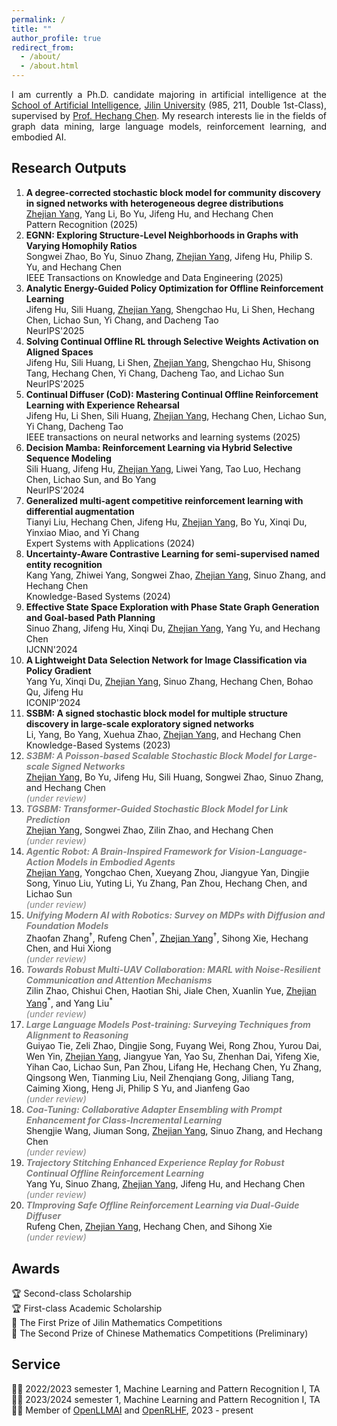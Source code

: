 ```yaml
---
permalink: /
title: ""
author_profile: true
redirect_from: 
  - /about/
  - /about.html
---
```


<p style="text-align: justify;">
I am currently a Ph.D. candidate majoring in artificial intelligence at the <a href="https://sai.jlu.edu.cn/">School of Artificial Intelligence</a>, <a href="https://www.jlu.edu.cn/">Jilin University</a>  (985, 211, Double 1st-Class), supervised by <a href="https://scholar.google.com/citations?hl=en&user=EezEcbgAAAAJ&view_op=list_works&sortby=pubdat">Prof. Hechang Chen</a>. My research interests lie in the fields of graph data mining, large language models, reinforcement learning, and embodied AI.
</p>

Research Outputs
------

<p style="text-align: justify;">
<ol>
<li> <b>A degree-corrected stochastic block model for community discovery in signed networks with heterogeneous degree distributions</b>
<br>
<u>Zhejian Yang</u>, Yang Li, Bo Yu, Jifeng Hu, and Hechang Chen
<br>
Pattern Recognition (2025)
</li>

<li>
<b>EGNN: Exploring Structure-Level Neighborhoods in Graphs with Varying Homophily Ratios</b>
<br>
Songwei Zhao, Bo Yu, Sinuo Zhang, <u>Zhejian Yang</u>, Jifeng Hu, Philip S. Yu, and Hechang Chen
<br>
IEEE Transactions on Knowledge and Data Engineering (2025)
</li>

<li>
<b>Analytic Energy-Guided Policy Optimization for Offline Reinforcement Learning</b>
<br>
Jifeng Hu, Sili Huang, <u>Zhejian Yang</u>, Shengchao Hu, Li Shen, Hechang Chen, Lichao Sun, Yi Chang, and Dacheng Tao
<br>
NeurIPS'2025
</li>

<li>
<b>Solving Continual Offline RL through Selective Weights Activation on Aligned Spaces </b>
<br>
Jifeng Hu, Sili Huang, Li Shen, <u>Zhejian Yang</u>, Shengchao Hu, Shisong Tang, Hechang Chen, Yi Chang, Dacheng Tao, and Lichao Sun
<br>
NeurIPS'2025
</li>

<li>
<b>Continual Diffuser (CoD): Mastering Continual Offline Reinforcement Learning with Experience Rehearsal </b>
<br>
Jifeng Hu, Li Shen, Sili Huang, <u>Zhejian Yang</u>, Hechang Chen, Lichao Sun, Yi Chang, Dacheng Tao
<br>
IEEE transactions on neural networks and learning systems (2025)
</li>

<li> <b>Decision Mamba: Reinforcement Learning via Hybrid Selective Sequence Modeling</b>
<br>
Sili Huang, Jifeng Hu, <u>Zhejian Yang</u>, Liwei Yang, Tao Luo, Hechang Chen, Lichao Sun, and Bo Yang
<br>
NeurIPS'2024
</li>

<li> <b>Generalized multi-agent competitive reinforcement learning with differential augmentation</b>
<br>
Tianyi Liu, Hechang Chen, Jifeng Hu, <u>Zhejian Yang</u>, Bo Yu, Xinqi Du, Yinxiao Miao, and Yi Chang
<br>
Expert Systems with Applications (2024)
</li>

<li> <b>Uncertainty-Aware Contrastive Learning for semi-supervised named entity recognition</b>
<br>
Kang Yang, Zhiwei Yang, Songwei Zhao, <u>Zhejian Yang</u>, Sinuo Zhang, and Hechang Chen
<br>
Knowledge-Based Systems (2024)
</li>

<li> <b>Effective State Space Exploration with Phase State Graph Generation and Goal-based Path Planning</b>
<br>
Sinuo Zhang, Jifeng Hu, Xinqi Du, <u>Zhejian Yang</u>, Yang Yu, and Hechang Chen
<br>
IJCNN'2024
</li>

<li> <b>A Lightweight Data Selection Network for Image Classification via Policy Gradient</b>
<br>
Yang Yu, Xinqi Du, <u>Zhejian Yang</u>, Sinuo Zhang, Hechang Chen, Bohao Qu, Jifeng Hu
<br>
ICONIP'2024
</li>

<li> <b>SSBM: A signed stochastic block model for multiple structure discovery in large-scale exploratory signed networks</b>
<br>
Li, Yang, Bo Yang, Xuehua Zhao, <u>Zhejian Yang</u>, and Hechang Chen
<br>
Knowledge-Based Systems (2023)
</li>

<li>
<span style="color: grey;">
<b><i>S3BM: A Poisson-based Scalable Stochastic Block Model for Large-scale Signed Networks</i></b></span>
<br>
<u>Zhejian Yang</u>, Bo Yu, Jifeng Hu, Sili Huang, Songwei Zhao, Sinuo Zhang, and Hechang Chen
<br>
<span style="color: grey;"><i>(under review)</i></span>
</li>

<li>
<span style="color: grey;">
<b><i>TGSBM: Transformer-Guided Stochastic Block Model for Link Prediction</i></b></span>
<br>
<u>Zhejian Yang</u>, Songwei Zhao, Zilin Zhao, and Hechang Chen
<br>
<span style="color: grey;"><i>(under review)</i></span>
</li>

<li>
<span style="color: grey;">
<b><i>Agentic Robot: A Brain-Inspired Framework for Vision-Language-Action Models in Embodied Agents</i></b></span>
<br>
<u>Zhejian Yang</u>, Yongchao Chen, Xueyang Zhou, Jiangyue Yan, Dingjie Song, Yinuo Liu, Yuting Li, Yu Zhang, Pan Zhou, Hechang Chen, and Lichao Sun
<br>
<span style="color: grey;"><i>(under review)</i></span>
</li>

<li>
<span style="color: grey;">
<b><i>Unifying Modern AI with Robotics: Survey on MDPs with Diffusion and Foundation Models</i></b></span>
<br>
Zhaofan Zhang<sup>†</sup>, Rufeng Chen<sup>†</sup>, <u>Zhejian Yang</u><sup>†</sup>, Sihong Xie, Hechang Chen, and Hui Xiong
<br>
<span style="color: grey;"><i>(under review)</i></span>
</li>

<li>
<span style="color: grey;">
<b><i>Towards Robust Multi-UAV Collaboration: MARL with Noise-Resilient Communication and Attention Mechanisms</i></b></span>
<br>
Zilin Zhao, Chishui Chen, Haotian Shi, Jiale Chen, Xuanlin Yue, <u>Zhejian Yang</u><sup>*</sup>, and Yang Liu<sup>*</sup>
<br>
<span style="color: grey;"><i>(under review)</i></span>
</li>

<li>
<span style="color: grey;">
<b><i>Large Language Models Post-training: Surveying Techniques from Alignment to Reasoning</i></b></span>
<br>
Guiyao Tie, Zeli Zhao, Dingjie Song, Fuyang Wei, Rong Zhou, Yurou Dai, Wen Yin, <u>Zhejian Yang</u>, Jiangyue Yan, Yao Su, Zhenhan Dai, Yifeng Xie, Yihan Cao, Lichao Sun, Pan Zhou, Lifang He, Hechang Chen, Yu Zhang, Qingsong Wen, Tianming Liu, Neil Zhenqiang Gong, Jiliang Tang, Caiming Xiong, Heng Ji, Philip S Yu, and Jianfeng Gao
<br>
<span style="color: grey;"><i>(under review)</i></span>
</li>

<li>
<span style="color: grey;">
<b><i>Coa-Tuning: Collaborative Adapter Ensembling with Prompt Enhancement for Class-Incremental Learning</i></b></span>
<br>
Shengjie Wang, Jiuman Song, <u>Zhejian Yang</u>, Sinuo Zhang, and Hechang Chen
<br>
<span style="color: grey;"><i>(under review)</i></span>
</li>

<li>
<span style="color: grey;">
<b><i>Trajectory Stitching Enhanced Experience Replay for Robust Continual Offline Reinforcement Learning</i></b></span>
<br>
Yang Yu, Sinuo Zhang, <u>Zhejian Yang</u>, Jifeng Hu, and Hechang Chen
<br>
<span style="color: grey;"><i>(under review)</i></span>
</li>

<li>
<span style="color: grey;">
<b><i>TImproving Safe Offline Reinforcement Learning via Dual-Guide Diffuser</i></b></span>
<br>
Rufeng Chen, <u>Zhejian Yang</u>, Hechang Chen, and Sihong Xie
<br>
<span style="color: grey;"><i>(under review)</i></span>
</li>
</ol>
</p>

Awards
------

<p style="text-align: justify;">
🏆 Second-class Scholarship
<br>
🏆 First-class Academic Scholarship
<br>
🏅 The First Prize of Jilin Mathematics Competitions
<br>
🏅 The Second Prize of Chinese Mathematics Competitions (Preliminary)
</p>

Service
------

<p style="text-align: justify;">
👨‍🏫 2022/2023 semester 1, Machine Learning and Pattern Recognition I, TA
<br>
👨‍🏫 2023/2024 semester 1, Machine Learning and Pattern Recognition I, TA
<br>
👨‍🏫 Member of <a href="https://github.com/OpenLLMAI/">OpenLLMAI</a> and <a href="https://github.com/OpenRLHF/">OpenRLHF</a>, 2023 - present
</p>
